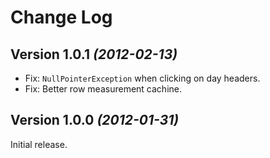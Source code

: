 Change Log
==========

Version 1.0.1 *(2012-02-13)*
----------------------------

 * Fix: `NullPointerException` when clicking on day headers.
 * Fix: Better row measurement cachine.


Version 1.0.0 *(2012-01-31)*
----------------------------

Initial release.
